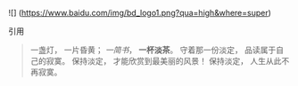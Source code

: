 ![]
(https://www.baidu.com/img/bd_logo1.png?qua=high&where=super)

引用
>一盏灯， 一片昏黄； *一简书*， **一杯淡茶**。 守着那一份淡定， 品读属于自己的寂寞。 保持淡定， 才能欣赏到最美丽的风景！ 保持淡定， 人生从此不再寂寞。


